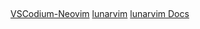 ## 

[VSCodium-Neovim](https://www.chrisatmachine.com/Neovim/22-vscodium-neovim/)
[lunarvim](https://github.com/lvim-tech/lvim)
[lunarvim Docs](https://www.lunarvim.org/#opinionated)

